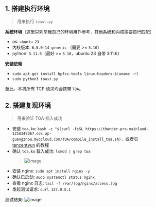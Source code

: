 ## 1. 搭建执行环境
> 用来执行 `toast.py`

**系统环境**（这里只列举我自己的环境用作参考，其他系统和内核需要自行匹配）
- os: `ubuntu 23`
- 内核版本: `6.5.0-14-generic` （需要 >= `5.10`）
- python: `3.11.6`（最好 >= `3.10`，ubuntu 23 自带 3.11.6）

**安装依赖**
- `sudo apt-get install bpfcc-tools linux-headers-$(uname -r)`
- `sudo python3 toast.py`

至此，本机所有 TCP 请求均会携带 `TOA`。

## 2. 搭建复现环境
> 用来验证 TOA 插入成功

- 安装 `toa.ko`: `bash -c "$(curl -fsSL https://thunder-pro-mainland-1258348367.cos.ap-guangzhou.myqcloud.com/TOA/compile_install_toa.sh)`，或者见 [tencentyun](https://github.com/tencentyun/qcloud-documents/blob/master/product/%E5%AD%98%E5%82%A8%E4%B8%8ECDN/%E5%85%A8%E7%90%83%E5%BA%94%E7%94%A8%E5%8A%A0%E9%80%9F/%E6%93%8D%E4%BD%9C%E6%8C%87%E5%8D%97/%E9%85%8D%E7%BD%AE%20TOA%20%E6%9D%A5%E8%8E%B7%E5%8F%96%E7%94%A8%E6%88%B7%E7%9C%9F%E5%AE%9E%20IP/TOA%20%E6%A8%A1%E5%9D%97%E5%8A%A0%E8%BD%BD%E6%96%B9%E6%B3%95.md) 的教程
- 确认 `toa.ko` 载入成功: `lsmod | grep toa`
  > ![image](https://github.com/Macr0phag3/toast/assets/20874963/0c17aad0-e0d3-4f48-98a6-6108366b4b3b)
- 安装 nginx: `sudo apt install nginx -y`
- 确认已启动: `sudo systemctl status nginx`
- 查看 nginx 日志: `tail -f /var/log/nginx/access.log`
- 发起测试请求: `curl 127.0.0.1`

测试结果: 
![image](https://github.com/Macr0phag3/toast/assets/20874963/b5ab2ed2-6219-40af-b55f-42bbddf1a75d)
